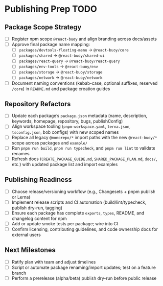# Publishing Prep TODO

## Package Scope Strategy
- [ ] Register npm scope `@react-buoy` and align branding across docs/assets
- [ ] Approve final package name mapping:
  - [ ] `packages/devtools-floating-menu` → `@react-buoy/core`
  - [ ] `packages/shared` → `@react-buoy/shared-ui`
  - [ ] `packages/react-query` → `@react-buoy/react-query`
  - [ ] `packages/env-tools` → `@react-buoy/env`
  - [ ] `packages/storage` → `@react-buoy/storage`
  - [ ] `packages/network` → `@react-buoy/network`
- [ ] Document naming conventions (kebab-case, optional suffixes, reserved `/core`) in `README.md` and package creation guides

## Repository Refactors
- [ ] Update each package’s `package.json` metadata (name, description, keywords, homepage, repository, bugs, publishConfig)
- [ ] Align workspace tooling (`pnpm-workspace.yaml`, `lerna.json`, `tsconfig.json`, bob configs) with new scoped names
- [ ] Replace all legacy `@monorepo/*` import paths with the new `@react-buoy/*` scope across packages and `example/`
- [ ] Run `pnpm run build`, `pnpm run typecheck`, and `pnpm run lint` to validate renames
- [ ] Refresh docs (`CREATE_PACKAGE_GUIDE.md`, `SHARED_PACKAGE_PLAN.md`, `docs/`, etc.) with updated package list and import examples

## Publishing Readiness
- [ ] Choose release/versioning workflow (e.g., Changesets + pnpm publish or Lerna)
- [ ] Implement release scripts and CI automation (build/lint/typecheck, publish dry-run, tagging)
- [ ] Ensure each package has complete `exports`, `types`, README, and changelog content for npm
- [ ] Add or update smoke tests per package; wire into CI
- [ ] Confirm licensing, contributing guidelines, and code ownership docs for external users

## Next Milestones
- [ ] Ratify plan with team and adjust timelines
- [ ] Script or automate package renaming/import updates; test on a feature branch
- [ ] Perform a prerelease (alpha/beta) publish dry-run before public release
